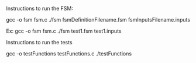 Instructions to run the FSM:

gcc -o fsm fsm.c
./fsm fsmDefinitionFilename.fsm fsmInputsFilename.inputs

Ex:
gcc -o fsm fsm.c
./fsm test1.fsm test1.inputs


Instructions to run the tests

gcc -o testFunctions testFunctions.c
./testFunctions



